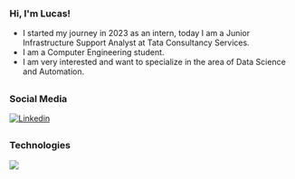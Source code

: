 ### Hi, I'm Lucas!

- I started my journey in 2023 as an intern, today I am a Junior Infrastructure Support Analyst at Tata Consultancy Services.
- I am a Computer Engineering student.
- I am very interested and want to specialize in the area of ​​Data Science and Automation.

##
### Social Media
[![Linkedin](https://img.shields.io/badge/LinkedIn-0077B5?style=for-the-badge&logo=linkedin&logoColor=white)](https://www.linkedin.com/in/lucaspolli/)

##
### Technologies
<img src="https://skillicons.dev/icons?i=python,selenium,pandas,matplotlib,mysql,&theme=dark&perline=1" />

<!--
**lucasspolli/lucasspolli** is a ✨ _special_ ✨ repository because its `README.md` (this file) appears on your GitHub profile.

Here are some ideas to get you started:

- 🔭 I’m currently working on ...
- 🌱 I’m currently learning ...
- 👯 I’m looking to collaborate on ...
- 🤔 I’m looking for help with ...
- 💬 Ask me about ...
- 📫 How to reach me: ...
- 😄 Pronouns: ...
- ⚡ Fun fact: ...
-->
